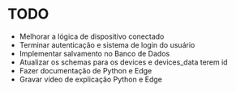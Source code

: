 # TODO
- Melhorar a lógica de dispositivo conectado
- Terminar autenticação e sistema de login do usuário
- Implementar salvamento no Banco de Dados
- Atualizar os schemas para os devices e devices_data terem id
- Fazer documentação de Python e Edge
- Gravar vídeo de explicação Python e Edge